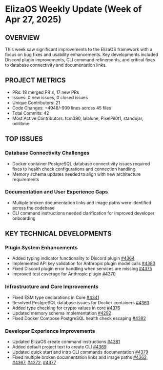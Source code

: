 # ElizaOS Weekly Update (Week of Apr 27, 2025)

## OVERVIEW
This week saw significant improvements to the ElizaOS framework with a focus on bug fixes and usability enhancements. Key developments included Discord plugin improvements, CLI command refinements, and critical fixes to database connectivity and documentation links.

## PROJECT METRICS
- PRs: 18 merged PR's, 17 new PRs
- Issues: 0 new issues, 0 closed issues
- Unique Contributors: 21
- Code Changes: +4948/-909 lines across 45 files
- Total Commits: 42
- Most Active Contributors: tcm390, lalalune, PixelPil0t1, standujar, odilitime

## TOP ISSUES

### Database Connectivity Challenges
- Docker container PostgreSQL database connectivity issues required fixes to health check configurations and connection handling
- Memory schema updates needed to align with new architecture requirements

### Documentation and User Experience Gaps
- Multiple broken documentation links and image paths were identified across the codebase
- CLI command instructions needed clarification for improved developer onboarding

## KEY TECHNICAL DEVELOPMENTS

### Plugin System Enhancements
- Added typing indicator functionality to Discord plugin [#4364](https://github.com/elizaos/eliza/pull/4364)
- Implemented API key validation for Anthropic plugin model calls [#4383](https://github.com/elizaos/eliza/pull/4383)
- Fixed Discord plugin error handling when services are missing [#4375](https://github.com/elizaos/eliza/pull/4375)
- Improved test coverage for Anthropic plugin [#4370](https://github.com/elizaos/eliza/pull/4370)

### Infrastructure and Core Improvements
- Fixed ESM type declarations in Core [#4341](https://github.com/elizaos/eliza/pull/4341)
- Resolved PostgreSQL database issues for Docker containers [#4363](https://github.com/elizaos/eliza/pull/4363)
- Added type checking for crypto values in core [#4376](https://github.com/elizaos/eliza/pull/4376)
- Updated memory schema implementation [#4292](https://github.com/elizaos/eliza/pull/4292)
- Fixed Docker Compose PostgreSQL health check escaping [#4382](https://github.com/elizaos/eliza/pull/4382)

### Developer Experience Improvements
- Updated ElizaOS create command instructions [#4381](https://github.com/elizaos/eliza/pull/4381)
- Added default project text to create CLI [#4369](https://github.com/elizaos/eliza/pull/4369)
- Updated quick start and intro CLI commands documentation [#4379](https://github.com/elizaos/eliza/pull/4379)
- Fixed multiple broken documentation links and image paths [#4362](https://github.com/elizaos/eliza/pull/4362), [#4367](https://github.com/elizaos/eliza/pull/4367), [#4372](https://github.com/elizaos/eliza/pull/4372), [#4377](https://github.com/elizaos/eliza/pull/4377)